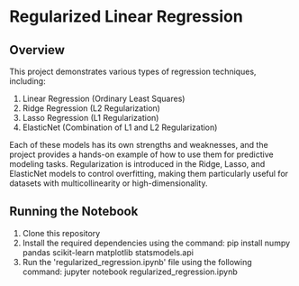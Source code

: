 # Regularized Linear Regression

## Overview
This project demonstrates various types of regression techniques, including:

1. Linear Regression (Ordinary Least Squares)
2. Ridge Regression (L2 Regularization)
3. Lasso Regression (L1 Regularization)
4. ElasticNet (Combination of L1 and L2 Regularization)

Each of these models has its own strengths and weaknesses, and the project provides a hands-on example of how to use them for predictive modeling tasks. Regularization is introduced in the Ridge, Lasso, and ElasticNet models to control overfitting, making them particularly useful for datasets with multicollinearity or high-dimensionality.

## Running the Notebook
1. Clone this repository
2. Install the required dependencies using the command:
pip install numpy pandas scikit-learn matplotlib statsmodels.api
3. Run the 'regularized_regression.ipynb' file using the following command:
jupyter notebook regularized_regression.ipynb

